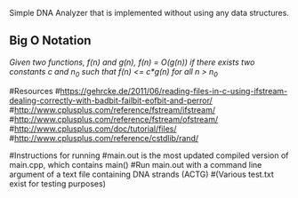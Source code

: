 Simple DNA Analyzer that is implemented without using any data structures.

## Big O Notation
_Given two functions, f(n) and g(n), f(n) = O(g(n)) if there exists two constants c and n<sub>0</sub> such that f(n) <= c*g(n) for all n > n<sub>0</sub>_



#Resources
#https://gehrcke.de/2011/06/reading-files-in-c-using-ifstream-dealing-correctly-with-badbit-failbit-eofbit-and-perror/
#http://www.cplusplus.com/reference/fstream/ifstream/
#http://www.cplusplus.com/reference/fstream/ofstream/
#http://www.cplusplus.com/doc/tutorial/files/
#http://www.cplusplus.com/reference/cstdlib/rand/


#Instructions for running
#main.out is the most updated compiled version of main.cpp, which contains main()
#Run main.out with a command line argument of a text file containing DNA strands (ACTG)
#(Various test.txt exist for testing purposes)
